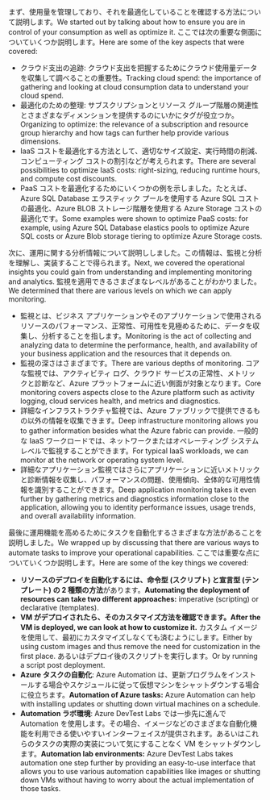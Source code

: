 <span data-ttu-id="c6180-101">まず、使用量を管理しており、それを最適化していることを確認する方法について説明します。</span><span class="sxs-lookup"><span data-stu-id="c6180-101">We started out by talking about how to ensure you are in control of your consumption as well as optimize it.</span></span> <span data-ttu-id="c6180-102">ここでは次の重要な側面についていくつか説明します。</span><span class="sxs-lookup"><span data-stu-id="c6180-102">Here are some of the key aspects that were covered:</span></span>

- <span data-ttu-id="c6180-103">クラウド支出の追跡: クラウド支出を把握するためにクラウド使用量データを収集して調べることの重要性。</span><span class="sxs-lookup"><span data-stu-id="c6180-103">Tracking cloud spend: the importance of gathering and looking at cloud consumption data to understand your cloud spend.</span></span>
- <span data-ttu-id="c6180-104">最適化のための整理: サブスクリプションとリソース グループ階層の関連性とさまざまなディメンションを提供するのにいかにタグが役立つか。</span><span class="sxs-lookup"><span data-stu-id="c6180-104">Organizing to optimize: the relevance of a subscription and resource group hierarchy and how tags can further help provide various dimensions.</span></span>
- <span data-ttu-id="c6180-105">IaaS コストを最適化する方法として、適切なサイズ設定、実行時間の削減、コンピューティング コストの割引などが考えられます。</span><span class="sxs-lookup"><span data-stu-id="c6180-105">There are several possibilities to optimize IaaS costs: right-sizing, reducing runtime hours, and compute cost discounts.</span></span>
- <span data-ttu-id="c6180-106">PaaS コストを最適化するためにいくつかの例を示しました。たとえば、Azure SQL Database エラスティック プールを使用する Azure SQL コストの最適化、Azure BLOB ストレージ階層を使用する Azure Storage コストの最適化です。</span><span class="sxs-lookup"><span data-stu-id="c6180-106">Some examples were shown to optimize PaaS costs: for example, using Azure SQL Database elastics pools to optimize Azure SQL costs or Azure Blob storage tiering to optimize Azure Storage costs.</span></span>

<span data-ttu-id="c6180-107">次に、運用に関する分析情報について説明ししました。この情報は、監視と分析を理解し、実装することで得られます。</span><span class="sxs-lookup"><span data-stu-id="c6180-107">Next, we covered the operational insights you could gain from understanding and implementing monitoring and analytics.</span></span> <span data-ttu-id="c6180-108">監視を適用できるさまざまなレベルがあることがわかりました。</span><span class="sxs-lookup"><span data-stu-id="c6180-108">We determined that there are various levels on which we can apply monitoring.</span></span>

- <span data-ttu-id="c6180-109">監視とは、ビジネス アプリケーションやそのアプリケーションで使用されるリソースのパフォーマンス、正常性、可用性を見極めるために、データを収集し、分析することを指します。</span><span class="sxs-lookup"><span data-stu-id="c6180-109">Monitoring is the act of collecting and analyzing data to determine the performance, health, and availability of your business application and the resources that it depends on.</span></span>
- <span data-ttu-id="c6180-110">監視の深さはさまざまです。</span><span class="sxs-lookup"><span data-stu-id="c6180-110">There are various depths of monitoring.</span></span> <span data-ttu-id="c6180-111">コアな監視では、アクティビティ ログ、クラウド サービスの正常性、メトリックと診断など、Azure プラットフォームに近い側面が対象となります。</span><span class="sxs-lookup"><span data-stu-id="c6180-111">Core monitoring covers aspects close to the Azure platform such as activity logging, cloud services health, and metrics and diagnostics.</span></span>
- <span data-ttu-id="c6180-112">詳細なインフラストラクチャ監視では、Azure ファブリックで提供できるもの以外の情報を収集できます。</span><span class="sxs-lookup"><span data-stu-id="c6180-112">Deep infrastructure monitoring allows you to gather information besides what the Azure fabric can provide.</span></span> <span data-ttu-id="c6180-113">一般的な IaaS ワークロードでは、ネットワークまたはオペレーティング システム レベルで監視することができます。</span><span class="sxs-lookup"><span data-stu-id="c6180-113">For typical IaaS workloads, we can monitor at the network or operating system level.</span></span>
- <span data-ttu-id="c6180-114">詳細なアプリケーション監視ではさらにアプリケーションに近いメトリックと診断情報を収集し、パフォーマンスの問題、使用傾向、全体的な可用性情報を識別することができます。</span><span class="sxs-lookup"><span data-stu-id="c6180-114">Deep application monitoring takes it even further by gathering metrics and diagnostics information close to the application, allowing you to identity performance issues, usage trends, and overall availability information.</span></span>

<span data-ttu-id="c6180-115">最後に運用機能を高めるためにタスクを自動化するさまざまな方法があることを説明しました。</span><span class="sxs-lookup"><span data-stu-id="c6180-115">We wrapped up by discussing that there are various ways to automate tasks to improve your operational capabilities.</span></span> <span data-ttu-id="c6180-116">ここでは重要な点についていくつか説明します。</span><span class="sxs-lookup"><span data-stu-id="c6180-116">Here are some of the key things we covered:</span></span>

- <span data-ttu-id="c6180-117">**リソースのデプロイを自動化するには、命令型 (スクリプト) と宣言型 (テンプレート) の 2 種類の方法**があります。</span><span class="sxs-lookup"><span data-stu-id="c6180-117">**Automating the deployment of resources can take two different approaches:** imperative (scripting) or declarative (templates).</span></span>
- <span data-ttu-id="c6180-118">**VM がデプロイされたら、そのカスタマイズ方法を確認できます。**</span><span class="sxs-lookup"><span data-stu-id="c6180-118">**After the VM is deployed, we can look at how to customize it.**</span></span> <span data-ttu-id="c6180-119">カスタム イメージを使用して、最初にカスタマイズしなくても済むようにします。</span><span class="sxs-lookup"><span data-stu-id="c6180-119">Either by using custom images and thus remove the need for customization in the first place.</span></span> <span data-ttu-id="c6180-120">あるいはデプロイ後のスクリプトを実行します。</span><span class="sxs-lookup"><span data-stu-id="c6180-120">Or by running a script post deployment.</span></span>
- <span data-ttu-id="c6180-121">**Azure タスクの自動化**: Azure Automation は、更新プログラムをインストールする場合やスケジュールに従って仮想マシンをシャットダウンする場合に役立ちます。</span><span class="sxs-lookup"><span data-stu-id="c6180-121">**Automation of Azure tasks:** Azure Automation can help with installing updates or shutting down virtual machines on a schedule.</span></span>
- <span data-ttu-id="c6180-122">**Automation ラボ環境**: Azure DevTest Labs では一歩先に進んで Automation を使用します。その場合、イメージなどのさまざまな自動化機能を利用できる使いやすいインターフェイスが提供されます。あるいはこれらのタスクの実際の実装について気にすることなく VM をシャットダウンします。</span><span class="sxs-lookup"><span data-stu-id="c6180-122">**Automation lab environments:** Azure DevTest Labs takes automation one step further by providing an easy-to-use interface that allows you to use various automation capabilities like images or shutting down VMs without having to worry about the actual implementation of those tasks.</span></span>
